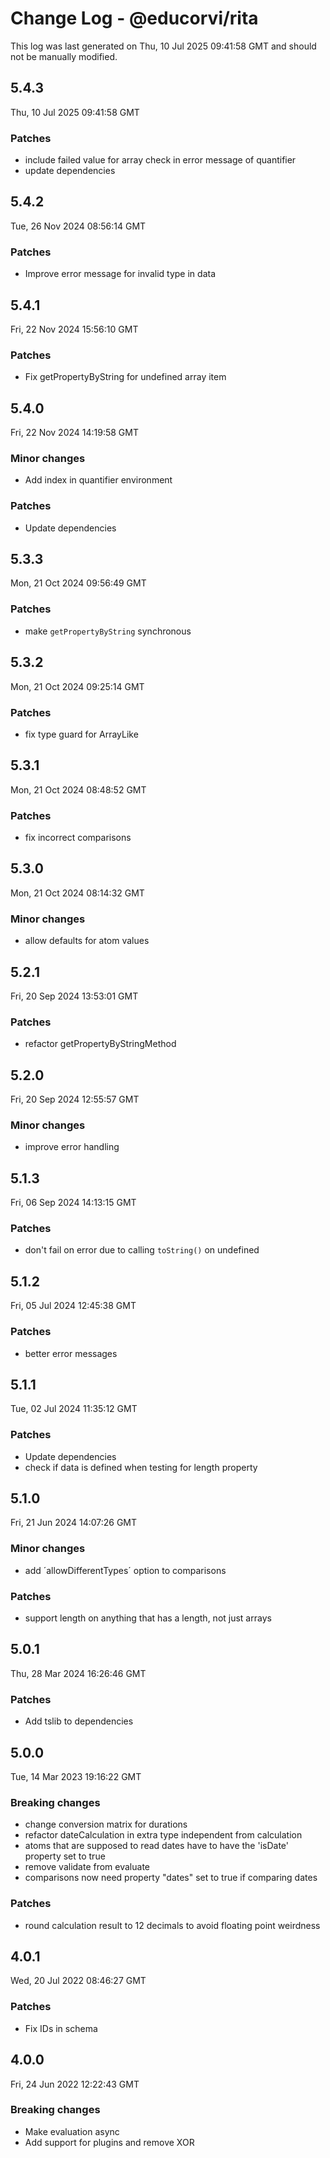 # Change Log - @educorvi/rita

This log was last generated on Thu, 10 Jul 2025 09:41:58 GMT and should not be manually modified.

## 5.4.3

Thu, 10 Jul 2025 09:41:58 GMT

### Patches

-   include failed value for array check in error message of quantifier
-   update dependencies

## 5.4.2

Tue, 26 Nov 2024 08:56:14 GMT

### Patches

-   Improve error message for invalid type in data

## 5.4.1

Fri, 22 Nov 2024 15:56:10 GMT

### Patches

-   Fix getPropertyByString for undefined array item

## 5.4.0

Fri, 22 Nov 2024 14:19:58 GMT

### Minor changes

-   Add index in quantifier environment

### Patches

-   Update dependencies

## 5.3.3

Mon, 21 Oct 2024 09:56:49 GMT

### Patches

-   make `getPropertyByString` synchronous

## 5.3.2

Mon, 21 Oct 2024 09:25:14 GMT

### Patches

-   fix type guard for ArrayLike

## 5.3.1

Mon, 21 Oct 2024 08:48:52 GMT

### Patches

-   fix incorrect comparisons

## 5.3.0

Mon, 21 Oct 2024 08:14:32 GMT

### Minor changes

-   allow defaults for atom values

## 5.2.1

Fri, 20 Sep 2024 13:53:01 GMT

### Patches

-   refactor getPropertyByStringMethod

## 5.2.0

Fri, 20 Sep 2024 12:55:57 GMT

### Minor changes

-   improve error handling

## 5.1.3

Fri, 06 Sep 2024 14:13:15 GMT

### Patches

-   don't fail on error due to calling `toString()` on undefined

## 5.1.2

Fri, 05 Jul 2024 12:45:38 GMT

### Patches

-   better error messages

## 5.1.1

Tue, 02 Jul 2024 11:35:12 GMT

### Patches

-   Update dependencies
-   check if data is defined when testing for length property

## 5.1.0

Fri, 21 Jun 2024 14:07:26 GMT

### Minor changes

-   add ´allowDifferentTypes´ option to comparisons

### Patches

-   support length on anything that has a length, not just arrays

## 5.0.1

Thu, 28 Mar 2024 16:26:46 GMT

### Patches

-   Add tslib to dependencies

## 5.0.0

Tue, 14 Mar 2023 19:16:22 GMT

### Breaking changes

-   change conversion matrix for durations
-   refactor dateCalculation in extra type independent from calculation
-   atoms that are supposed to read dates have to have the 'isDate' property set to true
-   remove validate from evaluate
-   comparisons now need property "dates" set to true if comparing dates

### Patches

-   round calculation result to 12 decimals to avoid floating point weirdness

## 4.0.1

Wed, 20 Jul 2022 08:46:27 GMT

### Patches

-   Fix IDs in schema

## 4.0.0

Fri, 24 Jun 2022 12:22:43 GMT

### Breaking changes

-   Make evaluation async
-   Add support for plugins and remove XOR
